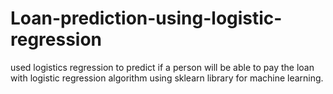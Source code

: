 # Loan-prediction-using-logistic-regression
used logistics regression to predict if a person will be able to pay the loan with logistic regression algorithm using sklearn library for machine learning.

